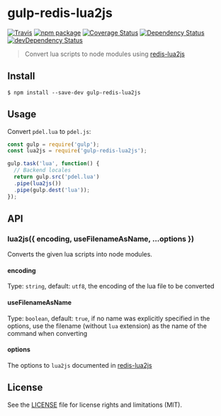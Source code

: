 # gulp-redis-lua2js

[![Travis][build-badge]][build]
[![npm package][npm-badge]][npm]
[![Coverage Status][coveralls-badge]][coveralls]
[![Dependency Status][dependency-status-badge]][dependency-status]
[![devDependency Status][dev-dependency-status-badge]][dev-dependency-status]

> Convert lua scripts to node modules using [redis-lua2js](https://github.com/perrin4869/redis-lua2js)

## Install

```
$ npm install --save-dev gulp-redis-lua2js
```


## Usage
Convert `pdel.lua` to `pdel.js`:

```js
const gulp = require('gulp');
const lua2js = require('gulp-redis-lua2js');

gulp.task('lua', function() {
  // Backend locales
  return gulp.src('pdel.lua')
  .pipe(lua2js())
  .pipe(gulp.dest('lua'));
});
```

## API

### lua2js({ encoding, useFilenameAsName, ...options })

Converts the given lua scripts into node modules.

#### encoding

Type: `string`, default: `utf8`, the encoding of the lua file to be converted

#### useFilenameAsName

Type: `boolean`, default: `true`, if no name was explicitly specified in the options, use the filename (without `lua` extension) as the name of the command when converting

#### options

The options to `lua2js` documented in [redis-lua2js](https://github.com/perrin4869/redis-lua2js)

## License

See the [LICENSE](LICENSE.md) file for license rights and limitations (MIT).

[build-badge]: https://img.shields.io/travis/perrin4869/gulp-redis-lua2js/master.svg?style=flat-square
[build]: https://travis-ci.org/perrin4869/gulp-redis-lua2js

[npm-badge]: https://img.shields.io/npm/v/gulp-redis-lua2js.svg?style=flat-square
[npm]: https://www.npmjs.org/package/gulp-redis-lua2js

[coveralls-badge]: https://img.shields.io/coveralls/perrin4869/gulp-redis-lua2js/master.svg
[coveralls]: https://coveralls.io/r/perrin4869/gulp-redis-lua2js

[dependency-status-badge]: https://david-dm.org/perrin4869/gulp-redis-lua2js.svg?style=flat
[dependency-status]: https://david-dm.org/perrin4869/gulp-redis-lua2js

[dev-dependency-status-badge]: https://david-dm.org/perrin4869/gulp-redis-lua2js/dev-status.svg?style=flat
[dev-dependency-status]: https://david-dm.org/perrin4869/gulp-redis-lua2js#info=devDependencies
